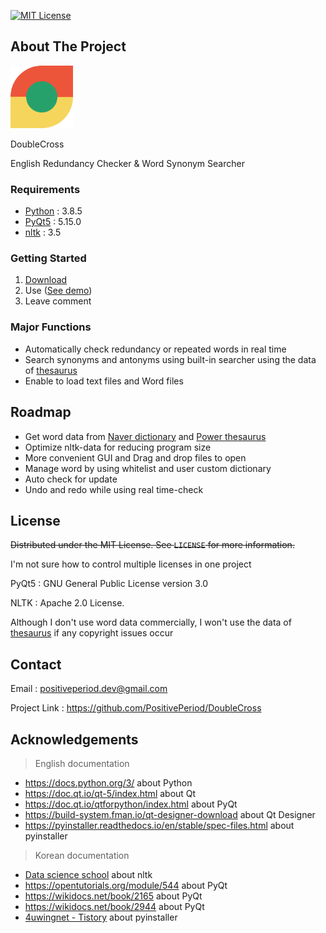 [![MIT License][license-shield]][license-url]

<!-- ABOUT THE PROJECT -->
## About The Project

<img src="./data/icon/icon.png" alt="Logo" width="100"/>

DoubleCross

English Redundancy Checker & Word Synonym Searcher

### Requirements

* [Python](https://www.python.org/) : 3.8.5
* [PyQt5](https://pypi.org/project/PyQt5/) : 5.15.0
* [nltk](https://www.nltk.org/) : 3.5

<!-- GETTING STARTED -->
### Getting Started

1. [Download][download-link]
2. Use ([See demo](https://www.youtube.com/watch?v=02-ZA7bfBIg))
3. Leave comment

### Major Functions

* Automatically check redundancy or repeated words in real time
* Search synonyms and antonyms using built-in searcher using the data of [thesaurus](https://www.thesaurus.com/)
* Enable to load text files and Word files

<!-- ROADMAP -->
## Roadmap

* Get word data from [Naver dictionary][naver-dictionary] and [Power thesaurus][power-thesaurus]
* Optimize nltk-data for reducing program size
* More convenient GUI and Drag and drop files to open
* Manage word by using whitelist and user custom dictionary
* Auto check for update
* Undo and redo while using real time-check

<!-- LICENSE -->
## License

~~Distributed under the MIT License. See `LICENSE` for more information.~~

I'm not sure how to control multiple licenses in one project

PyQt5 : GNU General Public License version 3.0

NLTK : Apache 2.0 License.


Although I don't use word data commercially, I won't use the data of [thesaurus](https://www.thesaurus.com/) if any copyright issues occur

<!-- CONTACT -->
## Contact

Email : positiveperiod.dev@gmail.com

Project Link : https://github.com/PositivePeriod/DoubleCross

<!-- ACKNOWLEDGEMENTS -->
## Acknowledgements

> English documentation

* https://docs.python.org/3/ about Python
* https://doc.qt.io/qt-5/index.html about Qt
* https://doc.qt.io/qtforpython/index.html about PyQt
* https://build-system.fman.io/qt-designer-download about Qt Designer
* https://pyinstaller.readthedocs.io/en/stable/spec-files.html about pyinstaller

> Korean documentation

* [Data science school](https://datascienceschool.net/view-notebook/8895b16a141749a9bb381007d52721c1/) about nltk
* https://opentutorials.org/module/544 about PyQt
* https://wikidocs.net/book/2165 about PyQt
* https://wikidocs.net/book/2944 about PyQt
* [4uwingnet - Tistory](https://4uwingnet.tistory.com/4) about pyinstaller

<!-- MARKDOWN LINKS & IMAGES -->
<!-- https://www.markdownguide.org/basic-syntax/#reference-style-links -->
[download-link]: https://github.com/PositivePeriod/DoubleCross/releases/download/v1.0/DoubleCross10_distribute.zip
[license-shield]: https://img.shields.io/badge/license-mit-green.svg
[license-url]: https://github.com/PositivePeriod/DoubleCross/blob/master/LICENSE
[product-screenshot]: images/screenshot.png
[naver-dictionary]: https://dict.naver.com/
[power-thesaurus]: https://www.powerthesaurus.org/
